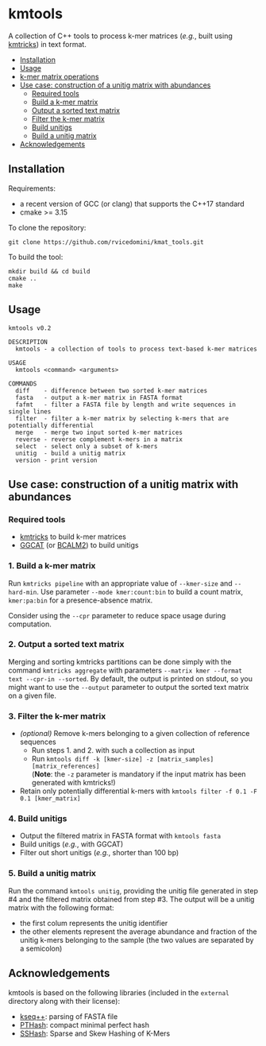 # kmtools

A collection of C++ tools to process k-mer matrices (_e.g._, built using [kmtricks](https://github.com/tlemane/kmtricks)) in text format.

+ [Installation](#installation)
+ [Usage](#usage)
+ [k-mer matrix operations](#k-mer-matrix-operations)
+ [Use case: construction of a unitig matrix with abundances](#unitig-matrix-construction-pipeline)
    - [Required tools](#required-tools)
    - [Build a k-mer matrix](#1-build-a-k-mer-matrix)
    - [Output a sorted text matrix](#2-output-a-sorted-text-matrix)
    - [Filter the k-mer matrix](#3-filter-the-k-mer-matrix)
    - [Build unitigs](#4-build-unitigs)
    - [Build a unitig matrix](#5-build-a-unitig-matrix)
+ [Acknowledgements](#acknowledgements)

## Installation

Requirements:
 - a recent version of GCC (or clang) that supports the C++17 standard
 - cmake >= 3.15

To clone the repository:
```
git clone https://github.com/rvicedomini/kmat_tools.git
```

To build the tool:
```
mkdir build && cd build
cmake ..
make
```


## Usage

```
kmtools v0.2

DESCRIPTION
  kmtools - a collection of tools to process text-based k-mer matrices

USAGE
  kmtools <command> <arguments>

COMMANDS
  diff    - difference between two sorted k-mer matrices
  fasta   - output a k-mer matrix in FASTA format
  fafmt   - filter a FASTA file by length and write sequences in single lines
  filter  - filter a k-mer matrix by selecting k-mers that are potentially differential
  merge   - merge two input sorted k-mer matrices
  reverse - reverse complement k-mers in a matrix
  select  - select only a subset of k-mers
  unitig  - build a unitig matrix
  version - print version
```

## Use case: construction of a unitig matrix with abundances

### Required tools

* [kmtricks](https://github.com/tlemane/kmtricks) to build k-mer matrices
* [GGCAT](https://github.com/algbio/ggcat) (or [BCALM2](https://github.com/GATB/bcalm)) to build unitigs

### 1. Build a k-mer matrix

Run `kmtricks pipeline` with an appropriate value of `--kmer-size` and `--hard-min`. Use parameter `--mode kmer:count:bin` to build a count matrix, `kmer:pa:bin` for a presence-absence matrix. 

Consider using the `--cpr` parameter to reduce space usage during computation.

### 2. Output a sorted text matrix

Merging and sorting kmtricks partitions can be done simply with the command `kmtricks aggregate` with parameters `--matrix kmer --format text --cpr-in --sorted`. By default, the output is printed on stdout, so you might want to use the `--output` parameter to output the sorted text matrix on a given file.

### 3. Filter the k-mer matrix

* _(optional)_ Remove k-mers belonging to a given collection of reference sequences
    + Run steps 1. and 2. with such a collection as input
    + Run `kmtools diff -k [kmer-size] -z [matrix_samples] [matrix_references]` <br/>(__Note__: the `-z` parameter is mandatory if the input matrix has been generated with kmtricks!)
* Retain only potentially differential k-mers with `kmtools filter -f 0.1 -F 0.1 [kmer_matrix]`

### 4. Build unitigs

* Output the filtered matrix in FASTA format with `kmtools fasta`
* Build unitigs (_e.g._, with GGCAT)
* Filter out short unitigs (_e.g._, shorter than 100 bp)

### 5. Build a unitig matrix

Run the command `kmtools unitig`, providing the unitig file generated in step #4 and the filtered matrix obtained from step #3.
The output will be a unitig matrix with the following format:
- the first colum represents the unitig identifier
- the other elements represent the average abundance and fraction of the unitig k-mers belonging to the sample (the two values are separated by a semicolon)

## Acknowledgements

kmtools is based on the following libraries (included in the `external` directory along with their license):

- [kseq++](https://github.com/cartoonist/kseqpp): parsing of FASTA file
- [PTHash](https://github.com/jermp/pthash): compact minimal perfect hash
- [SSHash](https://github.com/jermp/sshash): Sparse and Skew Hashing of K-Mers
